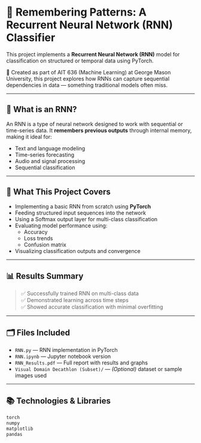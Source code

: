 # 🔁 Remembering Patterns: A Recurrent Neural Network (RNN) Classifier

This project implements a **Recurrent Neural Network (RNN)** model for classification on structured or temporal data using PyTorch.

🧪 Created as part of AIT 636 (Machine Learning) at George Mason University, this project explores how RNNs can capture sequential dependencies in data — something traditional models often miss.

---

## 🧠 What is an RNN?

An RNN is a type of neural network designed to work with sequential or time-series data. It **remembers previous outputs** through internal memory, making it ideal for:
- Text and language modeling
- Time-series forecasting
- Audio and signal processing
- Sequential classification

---

## 🚀 What This Project Covers

- Implementing a basic RNN from scratch using **PyTorch**
- Feeding structured input sequences into the network
- Using a Softmax output layer for multi-class classification
- Evaluating model performance using:
  - Accuracy
  - Loss trends
  - Confusion matrix
- Visualizing classification outputs and convergence

---

## 📊 Results Summary

> ✅ Successfully trained RNN on multi-class data  
> ✅ Demonstrated learning across time steps  
> ✅ Showed accurate classification with minimal overfitting

---

## 🗂️ Files Included

- `RNN.py` — RNN implementation in PyTorch  
- `RNN.ipynb` — Jupyter notebook version  
- `RNN_Results.pdf` — Full report with results and graphs  
- `Visual Domain Decathlon (Subset)/` — *(Optional)* dataset or sample images used

---

## 📚 Technologies & Libraries

```bash
torch
numpy
matplotlib
pandas

